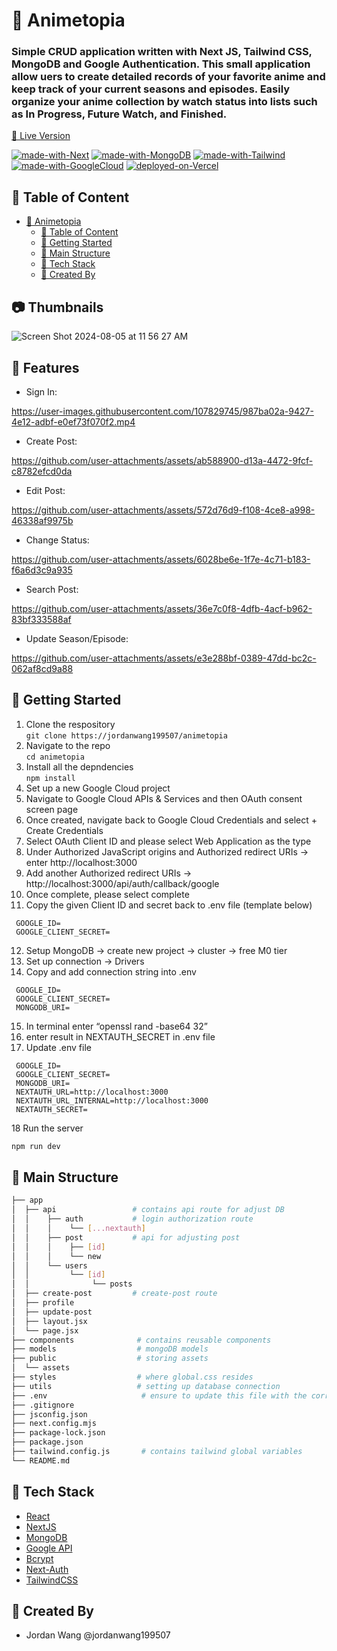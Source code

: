 # 🎢 Animetopia

### Simple CRUD application written with Next JS, Tailwind CSS, MongoDB and Google Authentication. This small application allow uers to create detailed records of your favorite anime and keep track of your current seasons and episodes. Easily organize your anime collection by watch status into lists such as In Progress, Future Watch, and Finished.

[🚙 Live Version](https://animetopia-nine.vercel.app/)

[![made-with-Next](https://img.shields.io/badge/Made%20with-Next.js%20-success)](https://nextjs.org/)
[![made-with-MongoDB](https://img.shields.io/badge/Made%20with-MongoDB%20-blue)](https://www.mongodb.com/)
[![made-with-Tailwind](https://img.shields.io/badge/Made%20with-Tailwind%20-yellow)](https://tailwindcss.com/)
[![made-with-GoogleCloud](https://img.shields.io/badge/Made%20with-GoogleCloud%20-orange)](https://console.cloud.google.com/)
[![deployed-on-Vercel](https://img.shields.io/badge/Deployed%20on-Vercel%20-orange)](https://vercel.com/)

## 📑 Table of Content
- [🎢 Animetopia](#-animetopia)
  - [📑 Table of Content](#-table-of-content)
  - [🚀 Getting Started](#-getting-started)
  - [🧱 Main Structure](#-main-structure)
  - [📘 Tech Stack](#-tech-stack)
  - [🔨 Created By](#-created-by)

## 📷 Thumbnails
![Screen Shot 2024-08-05 at 11 56 27 AM](https://github.com/user-attachments/assets/69f30226-f16b-48bb-af85-26c4414761da)

## 🌟 Features
- Sign In:
  
https://user-images.githubusercontent.com/107829745/987ba02a-9427-4e12-adbf-e0ef73f070f2.mp4

- Create Post:
  
https://github.com/user-attachments/assets/ab588900-d13a-4472-9fcf-c8782efcd0da

- Edit Post:
  
https://github.com/user-attachments/assets/572d76d9-f108-4ce8-a998-46338af9975b

- Change Status:
  
https://github.com/user-attachments/assets/6028be6e-1f7e-4c71-b183-f6a6d3c9a935

- Search Post:
  
https://github.com/user-attachments/assets/36e7c0f8-4dfb-4acf-b962-83bf333588af

- Update Season/Episode:
  
https://github.com/user-attachments/assets/e3e288bf-0389-47dd-bc2c-062af8cd9a88

## 🚀 Getting Started

1. Clone the respository <br>
   `git clone https://jordanwang199507/animetopia`
2. Navigate to the repo<br>
   `cd animetopia`
3. Install all the depndencies <br>
   `npm install`
4. Set up a new Google Cloud project
5. Navigate to Google Cloud APIs & Services and then OAuth consent screen page
6. Once created, navigate back to Google Cloud Credentials and select + Create Credentials
7. Select OAuth Client ID and please select Web Application as the type
8. Under Authorized JavaScript origins and Authorized redirect URIs → enter http://localhost:3000
9. Add another Authorized redirect URIs → http://localhost:3000/api/auth/callback/google
10. Once complete, please select complete
11. Copy the given Client ID and secret back to .env file (template below)
   ```
    GOOGLE_ID=
    GOOGLE_CLIENT_SECRET=
   ```
12. Setup MongoDB → create new project → cluster → free M0 tier
13. Set up connection → Drivers
14. Copy and add connection string into .env
   ```
    GOOGLE_ID=
    GOOGLE_CLIENT_SECRET=
    MONGODB_URI=
   ```
15. In terminal enter “openssl rand -base64 32”
16. enter result in NEXTAUTH_SECRET in .env file 
17. Update .env file
   ```
    GOOGLE_ID=
    GOOGLE_CLIENT_SECRET=
    MONGODB_URI=
    NEXTAUTH_URL=http://localhost:3000
    NEXTAUTH_URL_INTERNAL=http://localhost:3000
    NEXTAUTH_SECRET=
   ```
18 Run the server

   ```sh
   npm run dev
   ```

## 🧱 Main Structure
```sh
├── app
│  ├── api                 # contains api route for adjust DB
│  │    ├── auth           # login authorization route
│  │    │    └── [...nextauth] 
│  │    ├── post           # api for adjusting post
│  │    │    ├── [id] 
│  │    │    └── new
│  │    └── users
│  │         └── [id]
│  │              └── posts
│  ├── create-post         # create-post route 
│  ├── profile             
│  ├── update-post         
│  ├── layout.jsx            
│  └── page.jsx                 
├── components              # contains reusable components
├── models                  # mongoDB models
├── public                  # storing assets
│  └── assets
├── styles                  # where global.css resides
├── utils                   # setting up database connection
├── .env                     # ensure to update this file with the correct credentials when deploying
├── .gitignore
├── jsconfig.json
├── next.config.mjs
├── package-lock.json
├── package.json
├── tailwind.config.js       # contains tailwind global variables
└── README.md
```

## 📘 Tech Stack
- [React](https://react.dev/)
- [NextJS](https://nextjs.org/) 
- [MongoDB](https://www.mongodb.com/)
- [Google API](https://console.cloud.google.com/)
- [Bcrypt](https://www.npmjs.com/package/bcrypt)
- [Next-Auth](https://next-auth.js.org/)
- [TailwindCSS](https://tailwindcss.com/)

## 🔨 Created By

- Jordan Wang @jordanwang199507
